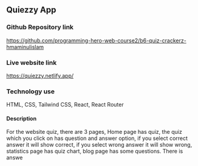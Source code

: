## Quiezzy App

### Github Repository link
https://github.com/programming-hero-web-course2/b6-quiz-crackerz-hmaminulislam
### Live website link
https://quiezzy.netlify.app/

### Technology use
HTML,
CSS,
Tailwind CSS,
React,
React Router

#### Description

For the website quiz, there are 3 pages, Home page has quiz, the quiz which you click on has question and answer option, if you select correct answer it will show correct, if you select wrong answer it will show wrong, statistics page has quiz chart, blog page has some questions.  There is answe

